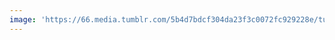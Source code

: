```yaml
---
image: 'https://66.media.tumblr.com/5b4d7bdcf304da23f3c0072fc929228e/tumblr_pd8ovadP9a1tbdx3so1_1280.jpg'
---
```

